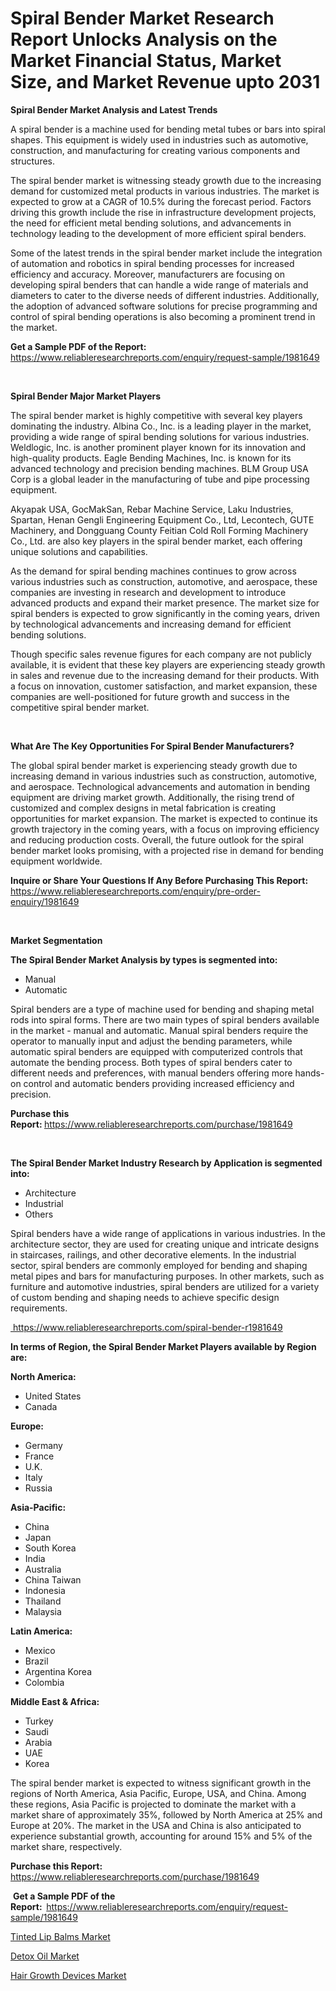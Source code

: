 <p><h1>Spiral Bender Market Research Report Unlocks Analysis on the Market Financial Status, Market Size, and Market Revenue upto 2031</h1></p><p><strong>Spiral Bender Market Analysis and Latest Trends</strong></p>
<p><p>A spiral bender is a machine used for bending metal tubes or bars into spiral shapes. This equipment is widely used in industries such as automotive, construction, and manufacturing for creating various components and structures. </p><p>The spiral bender market is witnessing steady growth due to the increasing demand for customized metal products in various industries. The market is expected to grow at a CAGR of 10.5% during the forecast period. Factors driving this growth include the rise in infrastructure development projects, the need for efficient metal bending solutions, and advancements in technology leading to the development of more efficient spiral benders.</p><p>Some of the latest trends in the spiral bender market include the integration of automation and robotics in spiral bending processes for increased efficiency and accuracy. Moreover, manufacturers are focusing on developing spiral benders that can handle a wide range of materials and diameters to cater to the diverse needs of different industries. Additionally, the adoption of advanced software solutions for precise programming and control of spiral bending operations is also becoming a prominent trend in the market.</p></p>
<p><strong>Get a Sample PDF of the Report:&nbsp;</strong> <a href="https://www.reliableresearchreports.com/enquiry/request-sample/1981649">https://www.reliableresearchreports.com/enquiry/request-sample/1981649</a></p>
<p>&nbsp;</p>
<p><strong>Spiral Bender Major Market Players</strong></p>
<p><p>The spiral bender market is highly competitive with several key players dominating the industry. Albina Co., Inc. is a leading player in the market, providing a wide range of spiral bending solutions for various industries. Weldlogic, Inc. is another prominent player known for its innovation and high-quality products. Eagle Bending Machines, Inc. is known for its advanced technology and precision bending machines. BLM Group USA Corp is a global leader in the manufacturing of tube and pipe processing equipment.</p><p>Akyapak USA, GocMakSan, Rebar Machine Service, Laku Industries, Spartan, Henan Gengli Engineering Equipment Co., Ltd, Lecontech, GUTE Machinery, and Dongguang County Feitian Cold Roll Forming Machinery Co., Ltd. are also key players in the spiral bender market, each offering unique solutions and capabilities.</p><p>As the demand for spiral bending machines continues to grow across various industries such as construction, automotive, and aerospace, these companies are investing in research and development to introduce advanced products and expand their market presence. The market size for spiral benders is expected to grow significantly in the coming years, driven by technological advancements and increasing demand for efficient bending solutions.</p><p>Though specific sales revenue figures for each company are not publicly available, it is evident that these key players are experiencing steady growth in sales and revenue due to the increasing demand for their products. With a focus on innovation, customer satisfaction, and market expansion, these companies are well-positioned for future growth and success in the competitive spiral bender market.</p></p>
<p>&nbsp;</p>
<p><strong>What Are The Key Opportunities For Spiral Bender Manufacturers?</strong></p>
<p><p>The global spiral bender market is experiencing steady growth due to increasing demand in various industries such as construction, automotive, and aerospace. Technological advancements and automation in bending equipment are driving market growth. Additionally, the rising trend of customized and complex designs in metal fabrication is creating opportunities for market expansion. The market is expected to continue its growth trajectory in the coming years, with a focus on improving efficiency and reducing production costs. Overall, the future outlook for the spiral bender market looks promising, with a projected rise in demand for bending equipment worldwide.</p></p>
<p><strong>Inquire or Share Your Questions If Any Before Purchasing This Report:</strong> <a href="https://www.reliableresearchreports.com/enquiry/pre-order-enquiry/1981649">https://www.reliableresearchreports.com/enquiry/pre-order-enquiry/1981649</a></p>
<p>&nbsp;</p>
<p><strong>Market Segmentation</strong></p>
<p><strong>The Spiral Bender Market Analysis by types is segmented into:</strong></p>
<p><ul><li>Manual</li><li>Automatic</li></ul></p>
<p><p>Spiral benders are a type of machine used for bending and shaping metal rods into spiral forms. There are two main types of spiral benders available in the market - manual and automatic. Manual spiral benders require the operator to manually input and adjust the bending parameters, while automatic spiral benders are equipped with computerized controls that automate the bending process. Both types of spiral benders cater to different needs and preferences, with manual benders offering more hands-on control and automatic benders providing increased efficiency and precision.</p></p>
<p><strong>Purchase this Report:&nbsp;</strong><a href="https://www.reliableresearchreports.com/purchase/1981649">https://www.reliableresearchreports.com/purchase/1981649</a></p>
<p>&nbsp;</p>
<p><strong>The Spiral Bender Market Industry Research by Application is segmented into:</strong></p>
<p><ul><li>Architecture</li><li>Industrial</li><li>Others</li></ul></p>
<p><p>Spiral benders have a wide range of applications in various industries. In the architecture sector, they are used for creating unique and intricate designs in staircases, railings, and other decorative elements. In the industrial sector, spiral benders are commonly employed for bending and shaping metal pipes and bars for manufacturing purposes. In other markets, such as furniture and automotive industries, spiral benders are utilized for a variety of custom bending and shaping needs to achieve specific design requirements.</p></p>
<p><a href="https://www.reliableresearchreports.com/spiral-bender-r1981649">&nbsp;https://www.reliableresearchreports.com/spiral-bender-r1981649</a></p>
<p><strong>In terms of Region, the Spiral Bender Market Players available by Region are:</strong></p>
<p>
    <p> <strong> North America: </strong>
        <ul>
            <li>United States</li>
            <li>Canada</li>
        </ul>
        </p> 
    <p> <strong> Europe: </strong>
        <ul>
            <li>Germany</li>
            <li>France</li>
            <li>U.K.</li>
            <li>Italy</li>
            <li>Russia</li>
        </ul>
        </p> 
    <p> <strong> Asia-Pacific: </strong>
        <ul>
            <li>China</li>
            <li>Japan</li>
            <li>South Korea</li>
            <li>India</li>
            <li>Australia</li>
            <li>China Taiwan</li>
            <li>Indonesia</li>
            <li>Thailand</li>
            <li>Malaysia</li>
        </ul>
        </p> 
    <p> <strong> Latin America: </strong>
        <ul>
            <li>Mexico</li>
            <li>Brazil</li>
            <li>Argentina Korea</li>
            <li>Colombia</li>
        </ul>
        </p> 
    <p> <strong> Middle East & Africa: </strong>
        <ul>
            <li>Turkey</li>
            <li>Saudi</li>
            <li>Arabia</li>
            <li>UAE</li>
            <li>Korea</li>
        </ul>
    </p>
    </p>
<p><p>The spiral bender market is expected to witness significant growth in the regions of North America, Asia Pacific, Europe, USA, and China. Among these regions, Asia Pacific is projected to dominate the market with a market share of approximately 35%, followed by North America at 25% and Europe at 20%. The market in the USA and China is also anticipated to experience substantial growth, accounting for around 15% and 5% of the market share, respectively.</p></p>
<p><strong>Purchase this Report: </strong><a href="https://www.reliableresearchreports.com/purchase/1981649">https://www.reliableresearchreports.com/purchase/1981649</a></p>
<p>&nbsp;<strong>Get a Sample PDF of the Report:&nbsp;&nbsp;</strong><a href="https://www.reliableresearchreports.com/enquiry/request-sample/1981649">https://www.reliableresearchreports.com/enquiry/request-sample/1981649</a></p>
<p><strong></strong></p>
<p><p><a href="https://www.linkedin.com/pulse/tinted-lip-balms-market-size-trends-complete-industry-overview-vdrvf?trackingId=8rdscSt73DOEJJMPaZg73Q%3D%3D">Tinted Lip Balms Market</a></p><p><a href="https://www.linkedin.com/pulse/detox-oilnbspmarket-focuses-market-share-size-projected-forecast-9xzof?trackingId=CvpwsjbPxZame9PhbTrZNQ%3D%3D">Detox Oil Market</a></p><p><a href="https://www.linkedin.com/pulse/hair-growth-devices-market-trends-forecast-competitive-analysis-xb1yf?trackingId=0RpjY5vkJAiFanuwNuKIEA%3D%3D">Hair Growth Devices Market</a></p></p>